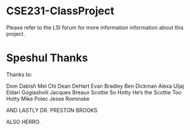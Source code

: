 # CSE231-ClassProject
Please refer to the LSI forum for more information information about this project.

# Speshul Thanks
Thanks to:

Dom Dabish
Mel Chi
Dean DeHart
Evan Bradley
Ben Dickman
Alexa Uljaj
Eldari Gogiashvili
Jacques Breaux
Scottie So Hotty He’s the Scottie Too Hotty
Mike Polec
Jesse Rominske



AND LASTLY
DR. PRESTON BROOKS

ALSO HERRO.